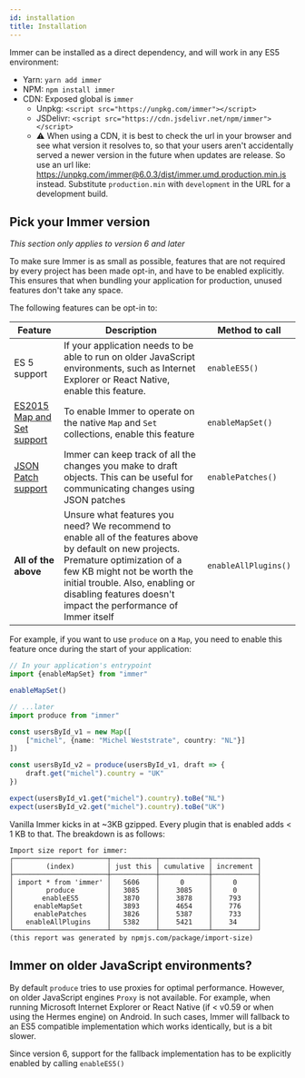 ```yaml
---
id: installation
title: Installation
---
```


<div id="codefund"><!-- fallback content --></div>

Immer can be installed as a direct dependency, and will work in any ES5 environment:

- Yarn: `yarn add immer`
- NPM: `npm install immer`
- CDN: Exposed global is `immer`
  - Unpkg: `<script src="https://unpkg.com/immer"></script>`
  - JSDelivr: `<script src="https://cdn.jsdelivr.net/npm/immer"></script>`
  - ⚠️ When using a CDN, it is best to check the url in your browser and see what version it resolves to, so that your users aren't accidentally served a newer version in the future when updates are release. So use an url like: https://unpkg.com/immer@6.0.3/dist/immer.umd.production.min.js instead. Substitute `production.min` with `development` in the URL for a development build. 

## Pick your Immer version

_This section only applies to version 6 and later_

To make sure Immer is as small as possible, features that are not required by every project has been made opt-in, and have to be enabled explicitly. This ensures that when bundling your application for production, unused features don't take any space.

The following features can be opt-in to:

| Feature | Description | Method to call |
| --- | --- | --- |
| ES 5 support | If your application needs to be able to run on older JavaScript environments, such as Internet Explorer or React Native, enable this feature. | `enableES5()` |
| [ES2015 Map and Set support](complex-objects.md) | To enable Immer to operate on the native `Map` and `Set` collections, enable this feature | `enableMapSet()` |
| [JSON Patch support](patches.md) | Immer can keep track of all the changes you make to draft objects. This can be useful for communicating changes using JSON patches | `enablePatches()` |
| **All of the above** | Unsure what features you need? We recommend to enable all of the features above by default on new projects. Premature optimization of a few KB might not be worth the initial trouble. Also, enabling or disabling features doesn't impact the performance of Immer itself | `enableAllPlugins()` |

For example, if you want to use `produce` on a `Map`, you need to enable this feature once during the start of your application:

```typescript
// In your application's entrypoint
import {enableMapSet} from "immer"

enableMapSet()

// ...later
import produce from "immer"

const usersById_v1 = new Map([
	["michel", {name: "Michel Weststrate", country: "NL"}]
])

const usersById_v2 = produce(usersById_v1, draft => {
	draft.get("michel").country = "UK"
})

expect(usersById_v1.get("michel").country).toBe("NL")
expect(usersById_v2.get("michel").country).toBe("UK")
```

Vanilla Immer kicks in at ~3KB gzipped. Every plugin that is enabled adds < 1 KB to that. The breakdown is as follows:

```
Import size report for immer:
┌───────────────────────┬───────────┬────────────┬───────────┐
│        (index)        │ just this │ cumulative │ increment │
├───────────────────────┼───────────┼────────────┼───────────┤
│ import * from 'immer' │   5606    │     0      │     0     │
│        produce        │   3085    │    3085    │     0     │
│       enableES5       │   3870    │    3878    │    793    │
│     enableMapSet      │   3893    │    4654    │    776    │
│     enablePatches     │   3826    │    5387    │    733    │
│   enableAllPlugins    │   5382    │    5421    │    34     │
└───────────────────────┴───────────┴────────────┴───────────┘
(this report was generated by npmjs.com/package/import-size)
```

## Immer on older JavaScript environments?

By default `produce` tries to use proxies for optimal performance. However, on older JavaScript engines `Proxy` is not available. For example, when running Microsoft Internet Explorer or React Native (if < v0.59 or when using the Hermes engine) on Android. In such cases, Immer will fallback to an ES5 compatible implementation which works identically, but is a bit slower.

Since version 6, support for the fallback implementation has to be explicitly enabled by calling `enableES5()`
